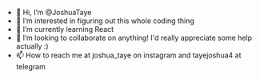 - 👋 Hi, I’m @JoshuaTaye
- 👀 I’m interested in figuring out this whole coding thing
- 🌱 I’m currently learning React
- 💞️ I’m looking to collaborate on anything! I'd really appreciate some help actually :)
- 📫 How to reach me at joshua_taye on instagram and tayejoshua4 at telegram

<!---
JoshuaTaye/JoshuaTaye is a ✨ special ✨ repository because its `README.md` (this file) appears on your GitHub profile.
You can click the Preview link to take a look at your changes.
--->

